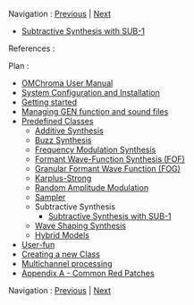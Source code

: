 
Navigation : [Previous](02-smpl-6 "page précédente\(Crossfading
Looper with SMPL-6\)") | [Next](01-sub-1 "page
suivante\(Subtractive Synthesis with SUB-1\)")

  * [Subtractive Synthesis with SUB-1](01-sub-1)

References :

Plan :

  * [OMChroma User Manual](OMChroma)
  * [System Configuration and Installation](Installation)
  * [Getting started](Getting_Started)
  * [Managing GEN function and sound files](Managing_GEN_function_and_sound_files)
  * [Predefined Classes](Predefined_classes)
    * [Additive Synthesis](01-Additive_Synthesis)
    * [Buzz Synthesis](02-Buzz_Synthesis)
    * [Frequency Modulation Synthesis](03-Frequency_modulation)
    * [Formant Wave-Function Synthesis (FOF)](04_Formant_Wave_Function_\(FOF\))
    * [Granular Formant Wave Function (FOG)](05-Granular_Formant_Wave_Function_\(FOG\))
    * [Karplus-Strong](06-Karplus-Strong)
    * [Random Amplitude Modulation](07-Random_Amplitude_Modulation)
    * [Sampler](08-Sampler)
    * Subtractive Synthesis
      * [Subtractive Synthesis with SUB-1](01-sub-1)
    * [Wave Shaping Synthesis](10-Waveshaping)
    * [Hybrid Models](11-Hybrid_Models)
  * [User-fun](User-fun)
  * [Creating a new Class](Creating_a_new_Class)
  * [Multichannel processing](06-Multichannel_processing)
  * [Appendix A - Common Red Patches](A-Appendix-A_Common_red_patches)

Navigation : [Previous](02-smpl-6 "page précédente\(Crossfading
Looper with SMPL-6\)") | [Next](01-sub-1 "page
suivante\(Subtractive Synthesis with SUB-1\)")
